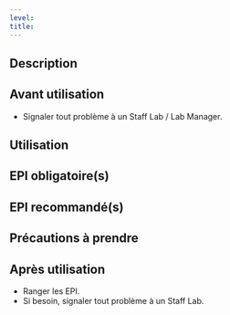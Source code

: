 ```yaml
---
level: 
title: 
---
```


## Description
<!-- description de la machine -->

## Avant utilisation
<!-- prérequis avant de l'utiliser -->
- Signaler tout problème à un Staff Lab / Lab Manager.

## Utilisation
<!-- comment utiliser la machine -->

## EPI obligatoire(s)
<!-- quels epi sont obligatoire pour l'utiliser -->

## EPI recommandé(s)
<!-- lesquels sont recommandés -->

## Précautions à prendre
<!-- y a t'il des choses parmis lesquels l'utilisateur doit faire particulièrement attention ? -->

## Après utilisation
<!-- comment laisser la machine dans l'etat dans laquelle on l'a trouvé -->

- Ranger les EPI.
- Si besoin, signaler tout problème à un Staff Lab.
